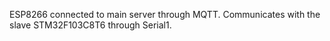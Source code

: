ESP8266 connected to main server through MQTT. Communicates with the slave STM32F103C8T6 through Serial1.